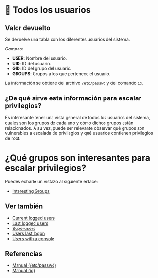 # 👥 Todos los usuarios

## Valor devuelto
Se devuelve una tabla con los diferentes usuarios del sistema.

*Campos*:
- **USER**: Nombre del usuario.
- **UID**: ID del usuario.
- **GID**: ID del grupo del usuario.
- **GROUPS**: Grupos a los que pertenece el usuario.

La información se obtiene del archivo `/etc/passwd` y del comando `id`.

## ¿De qué sirve esta información para escalar privilegios?
Es interesante tener una vista general de todos los usuarios del sistema, cuales son los grupos de cada uno y cómo dichos grupos están relacionados. A su vez, puede ser relevante observar qué grupos son vulnerables a escalada de privilegios y qué usuarios contienen privilegios de root.

# ¿Qué grupos son interesantes para escalar privilegios?
Puedes echarle un vistazo al siguiente enlace:
- [Interesting Groups](https://book.hacktricks.xyz/linux-hardening/privilege-escalation/interesting-groups-linux-pe)

## Ver también
- [Current logged users](current)
- [Last logged users](last)
- [Superusers](superusers)
- [Users last logon](last_logon)
- [Users with a console](console)

## Referencias
- [Manual (/etc/passwd)](https://www.man7.org/linux/man-pages/man5/passwd.5.html)
- [Manual (id)](https://www.man7.org/linux/man-pages/man1/id.1.html)
